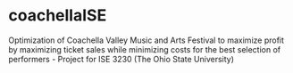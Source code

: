 # coachellaISE
Optimization of Coachella Valley Music and Arts Festival to maximize profit by maximizing ticket sales while minimizing costs for the best selection of performers  - Project for ISE 3230 (The Ohio State University)
